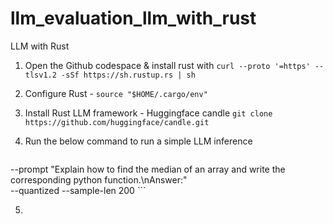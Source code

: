 # llm_evaluation_llm_with_rust


LLM with Rust 

1. Open the Github codespace & install rust with ```curl --proto '=https' --tlsv1.2 -sSf https://sh.rustup.rs | sh```

2. Configure Rust - ```source "$HOME/.cargo/env"```
   
3. Install Rust LLM framework - Huggingface candle ```git clone https://github.com/huggingface/candle.git```

4. Run the below command to run a simple LLM inference
   
   ```cargo run --example phi --release -- \
  --prompt "Explain how to find the median of an array and write the corresponding python function.\nAnswer:" \
  --quantized --sample-len 200 ```

5. 
